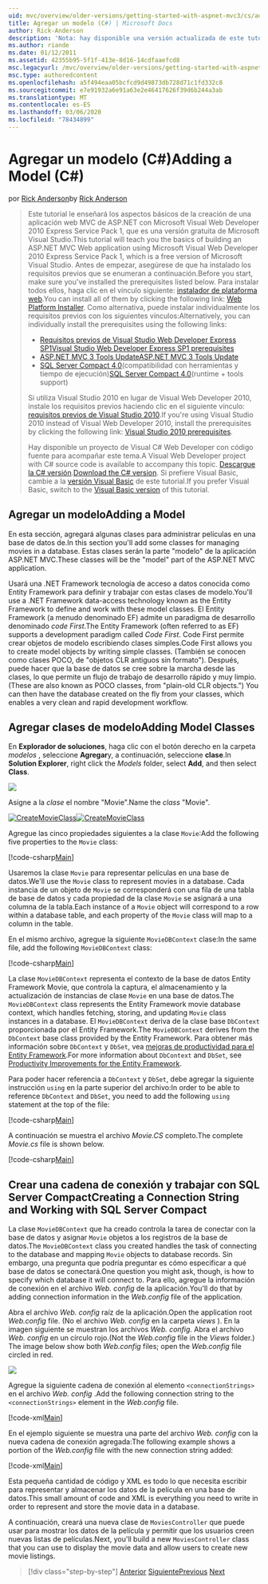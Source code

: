 ```yaml
---
uid: mvc/overview/older-versions/getting-started-with-aspnet-mvc3/cs/adding-a-model
title: Agregar un modelo (C#) | Microsoft Docs
author: Rick-Anderson
description: 'Nota: hay disponible una versión actualizada de este tutorial que usa ASP.NET MVC 5 y Visual Studio 2013. Es más seguro, mucho más fácil de seguir y demo...'
ms.author: riande
ms.date: 01/12/2011
ms.assetid: 42355b95-5f1f-413e-8d16-14cdfaaefcd8
msc.legacyurl: /mvc/overview/older-versions/getting-started-with-aspnet-mvc3/cs/adding-a-model
msc.type: authoredcontent
ms.openlocfilehash: a5f494eaa05bcfcd9d49873db728d71c1fd332c8
ms.sourcegitcommit: e7e91932a6e91a63e2e46417626f39d6b244a3ab
ms.translationtype: MT
ms.contentlocale: es-ES
ms.lasthandoff: 03/06/2020
ms.locfileid: "78434899"
---
```

# <a name="adding-a-model-c"></a><span data-ttu-id="c8dae-104">Agregar un modelo (C#)</span><span class="sxs-lookup"><span data-stu-id="c8dae-104">Adding a Model (C#)</span></span>

<span data-ttu-id="c8dae-105">por [Rick Anderson](https://twitter.com/RickAndMSFT)</span><span class="sxs-lookup"><span data-stu-id="c8dae-105">by [Rick Anderson](https://twitter.com/RickAndMSFT)</span></span>

> <span data-ttu-id="c8dae-106">Este tutorial le enseñará los aspectos básicos de la creación de una aplicación web MVC de ASP.NET con Microsoft Visual Web Developer 2010 Express Service Pack 1, que es una versión gratuita de Microsoft Visual Studio.</span><span class="sxs-lookup"><span data-stu-id="c8dae-106">This tutorial will teach you the basics of building an ASP.NET MVC Web application using Microsoft Visual Web Developer 2010 Express Service Pack 1, which is a free version of Microsoft Visual Studio.</span></span> <span data-ttu-id="c8dae-107">Antes de empezar, asegúrese de que ha instalado los requisitos previos que se enumeran a continuación.</span><span class="sxs-lookup"><span data-stu-id="c8dae-107">Before you start, make sure you've installed the prerequisites listed below.</span></span> <span data-ttu-id="c8dae-108">Para instalar todos ellos, haga clic en el vínculo siguiente: [instalador de plataforma web](https://www.microsoft.com/web/gallery/install.aspx?appid=VWD2010SP1Pack).</span><span class="sxs-lookup"><span data-stu-id="c8dae-108">You can install all of them by clicking the following link: [Web Platform Installer](https://www.microsoft.com/web/gallery/install.aspx?appid=VWD2010SP1Pack).</span></span> <span data-ttu-id="c8dae-109">Como alternativa, puede instalar individualmente los requisitos previos con los siguientes vínculos:</span><span class="sxs-lookup"><span data-stu-id="c8dae-109">Alternatively, you can individually install the prerequisites using the following links:</span></span>
> 
> - [<span data-ttu-id="c8dae-110">Requisitos previos de Visual Studio Web Developer Express SP1</span><span class="sxs-lookup"><span data-stu-id="c8dae-110">Visual Studio Web Developer Express SP1 prerequisites</span></span>](https://www.microsoft.com/web/gallery/install.aspx?appid=VWD2010SP1Pack)
> - [<span data-ttu-id="c8dae-111">ASP.NET MVC 3 Tools Update</span><span class="sxs-lookup"><span data-stu-id="c8dae-111">ASP.NET MVC 3 Tools Update</span></span>](https://www.microsoft.com/web/gallery/install.aspx?appsxml=&amp;appid=MVC3)
> - <span data-ttu-id="c8dae-112">[SQL Server Compact 4,0](https://www.microsoft.com/web/gallery/install.aspx?appid=SQLCE;SQLCEVSTools_4_0)(compatibilidad con herramientas y tiempo de ejecución)</span><span class="sxs-lookup"><span data-stu-id="c8dae-112">[SQL Server Compact 4.0](https://www.microsoft.com/web/gallery/install.aspx?appid=SQLCE;SQLCEVSTools_4_0)(runtime + tools support)</span></span>
> 
> <span data-ttu-id="c8dae-113">Si utiliza Visual Studio 2010 en lugar de Visual Web Developer 2010, instale los requisitos previos haciendo clic en el siguiente vínculo: [requisitos previos de Visual Studio 2010](https://www.microsoft.com/web/gallery/install.aspx?appsxml=&amp;appid=VS2010SP1Pack).</span><span class="sxs-lookup"><span data-stu-id="c8dae-113">If you're using Visual Studio 2010 instead of Visual Web Developer 2010, install the prerequisites by clicking the following link: [Visual Studio 2010 prerequisites](https://www.microsoft.com/web/gallery/install.aspx?appsxml=&amp;appid=VS2010SP1Pack).</span></span>
> 
> <span data-ttu-id="c8dae-114">Hay disponible un proyecto de Visual C# Web Developer con código fuente para acompañar este tema.</span><span class="sxs-lookup"><span data-stu-id="c8dae-114">A Visual Web Developer project with C# source code is available to accompany this topic.</span></span> <span data-ttu-id="c8dae-115">[Descargue la C# versión](https://code.msdn.microsoft.com/Introduction-to-MVC-3-10d1b098).</span><span class="sxs-lookup"><span data-stu-id="c8dae-115">[Download the C# version](https://code.msdn.microsoft.com/Introduction-to-MVC-3-10d1b098).</span></span> <span data-ttu-id="c8dae-116">Si prefiere Visual Basic, cambie a la [versión Visual Basic](../vb/adding-a-model.md) de este tutorial.</span><span class="sxs-lookup"><span data-stu-id="c8dae-116">If you prefer Visual Basic, switch to the [Visual Basic version](../vb/adding-a-model.md) of this tutorial.</span></span>

## <a name="adding-a-model"></a><span data-ttu-id="c8dae-117">Agregar un modelo</span><span class="sxs-lookup"><span data-stu-id="c8dae-117">Adding a Model</span></span>

<span data-ttu-id="c8dae-118">En esta sección, agregará algunas clases para administrar películas en una base de datos de.</span><span class="sxs-lookup"><span data-stu-id="c8dae-118">In this section you'll add some classes for managing movies in a database.</span></span> <span data-ttu-id="c8dae-119">Estas clases serán la parte "modelo" de la aplicación ASP.NET MVC.</span><span class="sxs-lookup"><span data-stu-id="c8dae-119">These classes will be the "model" part of the ASP.NET MVC application.</span></span>

<span data-ttu-id="c8dae-120">Usará una .NET Framework tecnología de acceso a datos conocida como Entity Framework para definir y trabajar con estas clases de modelo.</span><span class="sxs-lookup"><span data-stu-id="c8dae-120">You'll use a .NET Framework data-access technology known as the Entity Framework to define and work with these model classes.</span></span> <span data-ttu-id="c8dae-121">El Entity Framework (a menudo denominado EF) admite un paradigma de desarrollo denominado *code First*.</span><span class="sxs-lookup"><span data-stu-id="c8dae-121">The Entity Framework (often referred to as EF) supports a development paradigm called *Code First*.</span></span> <span data-ttu-id="c8dae-122">Code First permite crear objetos de modelo escribiendo clases simples.</span><span class="sxs-lookup"><span data-stu-id="c8dae-122">Code First allows you to create model objects by writing simple classes.</span></span> <span data-ttu-id="c8dae-123">(También se conocen como clases POCO, de "objetos CLR antiguos sin formato"). Después, puede hacer que la base de datos se cree sobre la marcha desde las clases, lo que permite un flujo de trabajo de desarrollo rápido y muy limpio.</span><span class="sxs-lookup"><span data-stu-id="c8dae-123">(These are also known as POCO classes, from "plain-old CLR objects.") You can then have the database created on the fly from your classes, which enables a very clean and rapid development workflow.</span></span>

## <a name="adding-model-classes"></a><span data-ttu-id="c8dae-124">Agregar clases de modelo</span><span class="sxs-lookup"><span data-stu-id="c8dae-124">Adding Model Classes</span></span>

<span data-ttu-id="c8dae-125">En **Explorador de soluciones**, haga clic con el botón derecho en la carpeta *modelos* , seleccione **Agregar**y, a continuación, seleccione **clase**.</span><span class="sxs-lookup"><span data-stu-id="c8dae-125">In **Solution Explorer**, right click the *Models* folder, select **Add**, and then select **Class**.</span></span>

![](adding-a-model/_static/image1.png)

<span data-ttu-id="c8dae-126">Asigne a la *clase* el nombre "Movie".</span><span class="sxs-lookup"><span data-stu-id="c8dae-126">Name the *class* "Movie".</span></span>

<span data-ttu-id="c8dae-127">[![CreateMovieClass](adding-a-model/_static/image3.png)](adding-a-model/_static/image2.png)</span><span class="sxs-lookup"><span data-stu-id="c8dae-127">[![CreateMovieClass](adding-a-model/_static/image3.png)](adding-a-model/_static/image2.png)</span></span>

<span data-ttu-id="c8dae-128">Agregue las cinco propiedades siguientes a la clase `Movie`:</span><span class="sxs-lookup"><span data-stu-id="c8dae-128">Add the following five properties to the `Movie` class:</span></span>

[!code-csharp[Main](adding-a-model/samples/sample1.cs)]

<span data-ttu-id="c8dae-129">Usaremos la clase `Movie` para representar películas en una base de datos.</span><span class="sxs-lookup"><span data-stu-id="c8dae-129">We'll use the `Movie` class to represent movies in a database.</span></span> <span data-ttu-id="c8dae-130">Cada instancia de un objeto de `Movie` se corresponderá con una fila de una tabla de base de datos y cada propiedad de la clase `Movie` se asignará a una columna de la tabla.</span><span class="sxs-lookup"><span data-stu-id="c8dae-130">Each instance of a `Movie` object will correspond to a row within a database table, and each property of the `Movie` class will map to a column in the table.</span></span>

<span data-ttu-id="c8dae-131">En el mismo archivo, agregue la siguiente `MovieDBContext` clase:</span><span class="sxs-lookup"><span data-stu-id="c8dae-131">In the same file, add the following `MovieDBContext` class:</span></span>

[!code-csharp[Main](adding-a-model/samples/sample2.cs)]

<span data-ttu-id="c8dae-132">La clase `MovieDBContext` representa el contexto de la base de datos Entity Framework Movie, que controla la captura, el almacenamiento y la actualización de instancias de clase `Movie` en una base de datos.</span><span class="sxs-lookup"><span data-stu-id="c8dae-132">The `MovieDBContext` class represents the Entity Framework movie database context, which handles fetching, storing, and updating `Movie` class instances in a database.</span></span> <span data-ttu-id="c8dae-133">El `MovieDBContext` deriva de la clase base `DbContext` proporcionada por el Entity Framework.</span><span class="sxs-lookup"><span data-stu-id="c8dae-133">The `MovieDBContext` derives from the `DbContext` base class provided by the Entity Framework.</span></span> <span data-ttu-id="c8dae-134">Para obtener más información sobre `DbContext` y `DbSet`, vea [mejoras de productividad para el Entity Framework](https://blogs.msdn.com/b/efdesign/archive/2010/06/21/productivity-improvements-for-the-entity-framework.aspx?wa=wsignin1.0).</span><span class="sxs-lookup"><span data-stu-id="c8dae-134">For more information about `DbContext` and `DbSet`, see [Productivity Improvements for the Entity Framework](https://blogs.msdn.com/b/efdesign/archive/2010/06/21/productivity-improvements-for-the-entity-framework.aspx?wa=wsignin1.0).</span></span>

<span data-ttu-id="c8dae-135">Para poder hacer referencia a `DbContext` y `DbSet`, debe agregar la siguiente instrucción `using` en la parte superior del archivo:</span><span class="sxs-lookup"><span data-stu-id="c8dae-135">In order to be able to reference `DbContext` and `DbSet`, you need to add the following `using` statement at the top of the file:</span></span>

[!code-csharp[Main](adding-a-model/samples/sample3.cs)]

<span data-ttu-id="c8dae-136">A continuación se muestra el archivo *Movie.CS* completo.</span><span class="sxs-lookup"><span data-stu-id="c8dae-136">The complete *Movie.cs* file is shown below.</span></span>

[!code-csharp[Main](adding-a-model/samples/sample4.cs)]

## <a name="creating-a-connection-string-and-working-with-sql-server-compact"></a><span data-ttu-id="c8dae-137">Crear una cadena de conexión y trabajar con SQL Server Compact</span><span class="sxs-lookup"><span data-stu-id="c8dae-137">Creating a Connection String and Working with SQL Server Compact</span></span>

<span data-ttu-id="c8dae-138">La clase `MovieDBContext` que ha creado controla la tarea de conectar con la base de datos y asignar `Movie` objetos a los registros de la base de datos.</span><span class="sxs-lookup"><span data-stu-id="c8dae-138">The `MovieDBContext` class you created handles the task of connecting to the database and mapping `Movie` objects to database records.</span></span> <span data-ttu-id="c8dae-139">Sin embargo, una pregunta que podría preguntar es cómo especificar a qué base de datos se conectará.</span><span class="sxs-lookup"><span data-stu-id="c8dae-139">One question you might ask, though, is how to specify which database it will connect to.</span></span> <span data-ttu-id="c8dae-140">Para ello, agregue la información de conexión en el archivo *Web. config* de la aplicación.</span><span class="sxs-lookup"><span data-stu-id="c8dae-140">You'll do that by adding connection information in the *Web.config* file of the application.</span></span>

<span data-ttu-id="c8dae-141">Abra el archivo *Web. config* raíz de la aplicación.</span><span class="sxs-lookup"><span data-stu-id="c8dae-141">Open the application root *Web.config* file.</span></span> <span data-ttu-id="c8dae-142">(No el archivo *Web. config* en la carpeta *views* ). En la imagen siguiente se muestran los archivos *Web. config.* Abra el archivo *Web. config* en un círculo rojo.</span><span class="sxs-lookup"><span data-stu-id="c8dae-142">(Not the *Web.config* file in the *Views* folder.) The image below show both *Web.config* files; open the *Web.config* file circled in red.</span></span>

![](adding-a-model/_static/image4.png)

<span data-ttu-id="c8dae-143">Agregue la siguiente cadena de conexión al elemento `<connectionStrings>` en el archivo *Web. config* .</span><span class="sxs-lookup"><span data-stu-id="c8dae-143">Add the following connection string to the `<connectionStrings>` element in the *Web.config* file.</span></span>

[!code-xml[Main](adding-a-model/samples/sample5.xml)]

<span data-ttu-id="c8dae-144">En el ejemplo siguiente se muestra una parte del archivo *Web. config* con la nueva cadena de conexión agregada:</span><span class="sxs-lookup"><span data-stu-id="c8dae-144">The following example shows a portion of the *Web.config* file with the new connection string added:</span></span>

[!code-xml[Main](adding-a-model/samples/sample6.xml)]

<span data-ttu-id="c8dae-145">Esta pequeña cantidad de código y XML es todo lo que necesita escribir para representar y almacenar los datos de la película en una base de datos.</span><span class="sxs-lookup"><span data-stu-id="c8dae-145">This small amount of code and XML is everything you need to write in order to represent and store the movie data in a database.</span></span>

<span data-ttu-id="c8dae-146">A continuación, creará una nueva clase de `MoviesController` que puede usar para mostrar los datos de la película y permitir que los usuarios creen nuevas listas de películas.</span><span class="sxs-lookup"><span data-stu-id="c8dae-146">Next, you'll build a new `MoviesController` class that you can use to display the movie data and allow users to create new movie listings.</span></span>

> [!div class="step-by-step"]
> <span data-ttu-id="c8dae-147">[Anterior](adding-a-view.md)
> [Siguiente](accessing-your-models-data-from-a-controller.md)</span><span class="sxs-lookup"><span data-stu-id="c8dae-147">[Previous](adding-a-view.md)
[Next](accessing-your-models-data-from-a-controller.md)</span></span>

